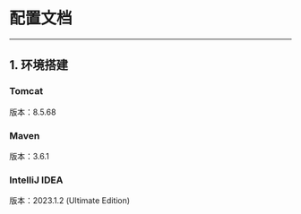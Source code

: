 # 配置文档

------



## 1. 环境搭建

### Tomcat

版本：8.5.68

### Maven

版本：3.6.1

### IntelliJ IDEA

版本：2023.1.2 (Ultimate Edition)
